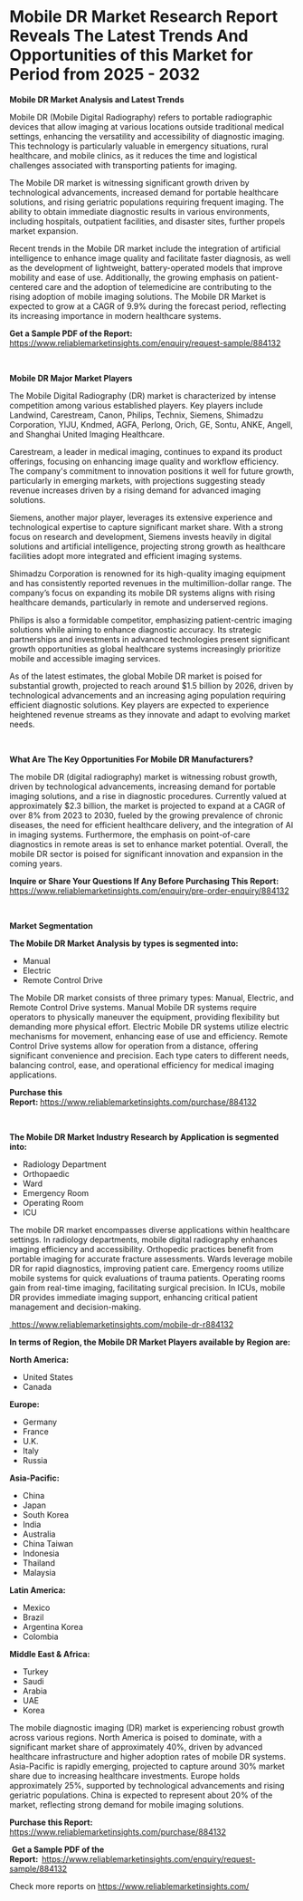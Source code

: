 <p><h1>Mobile DR Market Research Report Reveals The Latest Trends And Opportunities of this Market for Period from 2025 - 2032</h1></p><p><strong>Mobile DR Market Analysis and Latest Trends</strong></p>
<p><p>Mobile DR (Mobile Digital Radiography) refers to portable radiographic devices that allow imaging at various locations outside traditional medical settings, enhancing the versatility and accessibility of diagnostic imaging. This technology is particularly valuable in emergency situations, rural healthcare, and mobile clinics, as it reduces the time and logistical challenges associated with transporting patients for imaging.</p><p>The Mobile DR market is witnessing significant growth driven by technological advancements, increased demand for portable healthcare solutions, and rising geriatric populations requiring frequent imaging. The ability to obtain immediate diagnostic results in various environments, including hospitals, outpatient facilities, and disaster sites, further propels market expansion.</p><p>Recent trends in the Mobile DR market include the integration of artificial intelligence to enhance image quality and facilitate faster diagnosis, as well as the development of lightweight, battery-operated models that improve mobility and ease of use. Additionally, the growing emphasis on patient-centered care and the adoption of telemedicine are contributing to the rising adoption of mobile imaging solutions. The Mobile DR Market is expected to grow at a CAGR of 9.9% during the forecast period, reflecting its increasing importance in modern healthcare systems.</p></p>
<p><strong>Get a Sample PDF of the Report:&nbsp;</strong> <a href="https://www.reliablemarketinsights.com/enquiry/request-sample/884132?utm_campaign=1894&utm_medium=2&utm_source=Github&utm_content=ia&utm_term=04032025&utm_id=mobile-dr">https://www.reliablemarketinsights.com/enquiry/request-sample/884132</a></p>
<p>&nbsp;</p>
<p><strong>Mobile DR Major Market Players</strong></p>
<p><p>The Mobile Digital Radiography (DR) market is characterized by intense competition among various established players. Key players include Landwind, Carestream, Canon, Philips, Technix, Siemens, Shimadzu Corporation, YIJU, Kndmed, AGFA, Perlong, Orich, GE, Sontu, ANKE, Angell, and Shanghai United Imaging Healthcare. </p><p>Carestream, a leader in medical imaging, continues to expand its product offerings, focusing on enhancing image quality and workflow efficiency. The company's commitment to innovation positions it well for future growth, particularly in emerging markets, with projections suggesting steady revenue increases driven by a rising demand for advanced imaging solutions.</p><p>Siemens, another major player, leverages its extensive experience and technological expertise to capture significant market share. With a strong focus on research and development, Siemens invests heavily in digital solutions and artificial intelligence, projecting strong growth as healthcare facilities adopt more integrated and efficient imaging systems.</p><p>Shimadzu Corporation is renowned for its high-quality imaging equipment and has consistently reported revenues in the multimillion-dollar range. The company’s focus on expanding its mobile DR systems aligns with rising healthcare demands, particularly in remote and underserved regions.</p><p>Philips is also a formidable competitor, emphasizing patient-centric imaging solutions while aiming to enhance diagnostic accuracy. Its strategic partnerships and investments in advanced technologies present significant growth opportunities as global healthcare systems increasingly prioritize mobile and accessible imaging services.</p><p>As of the latest estimates, the global Mobile DR market is poised for substantial growth, projected to reach around $1.5 billion by 2026, driven by technological advancements and an increasing aging population requiring efficient diagnostic solutions. Key players are expected to experience heightened revenue streams as they innovate and adapt to evolving market needs.</p></p>
<p>&nbsp;</p>
<p><strong>What Are The Key Opportunities For Mobile DR Manufacturers?</strong></p>
<p><p>The mobile DR (digital radiography) market is witnessing robust growth, driven by technological advancements, increasing demand for portable imaging solutions, and a rise in diagnostic procedures. Currently valued at approximately $2.3 billion, the market is projected to expand at a CAGR of over 8% from 2023 to 2030, fueled by the growing prevalence of chronic diseases, the need for efficient healthcare delivery, and the integration of AI in imaging systems. Furthermore, the emphasis on point-of-care diagnostics in remote areas is set to enhance market potential. Overall, the mobile DR sector is poised for significant innovation and expansion in the coming years.</p></p>
<p><strong>Inquire or Share Your Questions If Any Before Purchasing This Report:</strong> <a href="https://www.reliablemarketinsights.com/enquiry/pre-order-enquiry/884132?utm_campaign=1894&utm_medium=2&utm_source=Github&utm_content=ia&utm_term=04032025&utm_id=mobile-dr">https://www.reliablemarketinsights.com/enquiry/pre-order-enquiry/884132</a></p>
<p>&nbsp;</p>
<p><strong>Market Segmentation</strong></p>
<p><strong>The Mobile DR Market Analysis by types is segmented into:</strong></p>
<p><ul><li>Manual</li><li>Electric</li><li>Remote Control Drive</li></ul></p>
<p><p>The Mobile DR market consists of three primary types: Manual, Electric, and Remote Control Drive systems. Manual Mobile DR systems require operators to physically maneuver the equipment, providing flexibility but demanding more physical effort. Electric Mobile DR systems utilize electric mechanisms for movement, enhancing ease of use and efficiency. Remote Control Drive systems allow for operation from a distance, offering significant convenience and precision. Each type caters to different needs, balancing control, ease, and operational efficiency for medical imaging applications.</p></p>
<p><strong>Purchase this Report:&nbsp;</strong><a href="https://www.reliablemarketinsights.com/purchase/884132?utm_campaign=1894&utm_medium=2&utm_source=Github&utm_content=ia&utm_term=04032025&utm_id=mobile-dr">https://www.reliablemarketinsights.com/purchase/884132</a></p>
<p>&nbsp;</p>
<p><strong>The Mobile DR Market Industry Research by Application is segmented into:</strong></p>
<p><ul><li>Radiology Department</li><li>Orthopaedic</li><li>Ward</li><li>Emergency Room</li><li>Operating Room</li><li>ICU</li></ul></p>
<p><p>The mobile DR market encompasses diverse applications within healthcare settings. In radiology departments, mobile digital radiography enhances imaging efficiency and accessibility. Orthopedic practices benefit from portable imaging for accurate fracture assessments. Wards leverage mobile DR for rapid diagnostics, improving patient care. Emergency rooms utilize mobile systems for quick evaluations of trauma patients. Operating rooms gain from real-time imaging, facilitating surgical precision. In ICUs, mobile DR provides immediate imaging support, enhancing critical patient management and decision-making.</p></p>
<p><a href="https://www.reliablemarketinsights.com/mobile-dr-r884132?utm_campaign=1894&utm_medium=2&utm_source=Github&utm_content=ia&utm_term=04032025&utm_id=mobile-dr">&nbsp;https://www.reliablemarketinsights.com/mobile-dr-r884132</a></p>
<p><strong>In terms of Region, the Mobile DR Market Players available by Region are:</strong></p>
<p>
    <p> <strong> North America: </strong>
        <ul>
            <li>United States</li>
            <li>Canada</li>
        </ul>
        </p> 
    <p> <strong> Europe: </strong>
        <ul>
            <li>Germany</li>
            <li>France</li>
            <li>U.K.</li>
            <li>Italy</li>
            <li>Russia</li>
        </ul>
        </p> 
    <p> <strong> Asia-Pacific: </strong>
        <ul>
            <li>China</li>
            <li>Japan</li>
            <li>South Korea</li>
            <li>India</li>
            <li>Australia</li>
            <li>China Taiwan</li>
            <li>Indonesia</li>
            <li>Thailand</li>
            <li>Malaysia</li>
        </ul>
        </p> 
    <p> <strong> Latin America: </strong>
        <ul>
            <li>Mexico</li>
            <li>Brazil</li>
            <li>Argentina Korea</li>
            <li>Colombia</li>
        </ul>
        </p> 
    <p> <strong> Middle East & Africa: </strong>
        <ul>
            <li>Turkey</li>
            <li>Saudi</li>
            <li>Arabia</li>
            <li>UAE</li>
            <li>Korea</li>
        </ul>
    </p>
    </p>
<p><p>The mobile diagnostic imaging (DR) market is experiencing robust growth across various regions. North America is poised to dominate, with a significant market share of approximately 40%, driven by advanced healthcare infrastructure and higher adoption rates of mobile DR systems. Asia-Pacific is rapidly emerging, projected to capture around 30% market share due to increasing healthcare investments. Europe holds approximately 25%, supported by technological advancements and rising geriatric populations. China is expected to represent about 20% of the market, reflecting strong demand for mobile imaging solutions.</p></p>
<p><strong>Purchase this Report: </strong><a href="https://www.reliablemarketinsights.com/purchase/884132?utm_campaign=1894&utm_medium=2&utm_source=Github&utm_content=ia&utm_term=04032025&utm_id=mobile-dr">https://www.reliablemarketinsights.com/purchase/884132</a></p>
<p>&nbsp;<strong>Get a Sample PDF of the Report:&nbsp;&nbsp;</strong><a href="https://www.reliablemarketinsights.com/enquiry/request-sample/884132?utm_campaign=1894&utm_medium=2&utm_source=Github&utm_content=ia&utm_term=04032025&utm_id=mobile-dr">https://www.reliablemarketinsights.com/enquiry/request-sample/884132</a></p>
<p><strong></strong></p>
<p>Check more reports on <a href="https://www.reliablemarketinsights.com/?utm_campaign=1894&utm_medium=2&utm_source=Github&utm_content=ia&utm_term=04032025&utm_id=mobile-dr">https://www.reliablemarketinsights.com/</a></p>